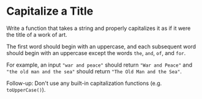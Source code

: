 # Capitalize a Title

Write a function that takes a string and properly capitalizes it as if it were the title of a work of art.  

The first word should begin with an uppercase, and each subsequent word should begin with an uppercase except the words `the`, `and`, `of`, and `for`.

For example, an input `"war and peace"` should return `"War and Peace"` and `"the old man and the sea"` should return `"The Old Man and the Sea"`.

Follow-up: Don't use any built-in capitalization functions (e.g. `toUpperCase()`).
